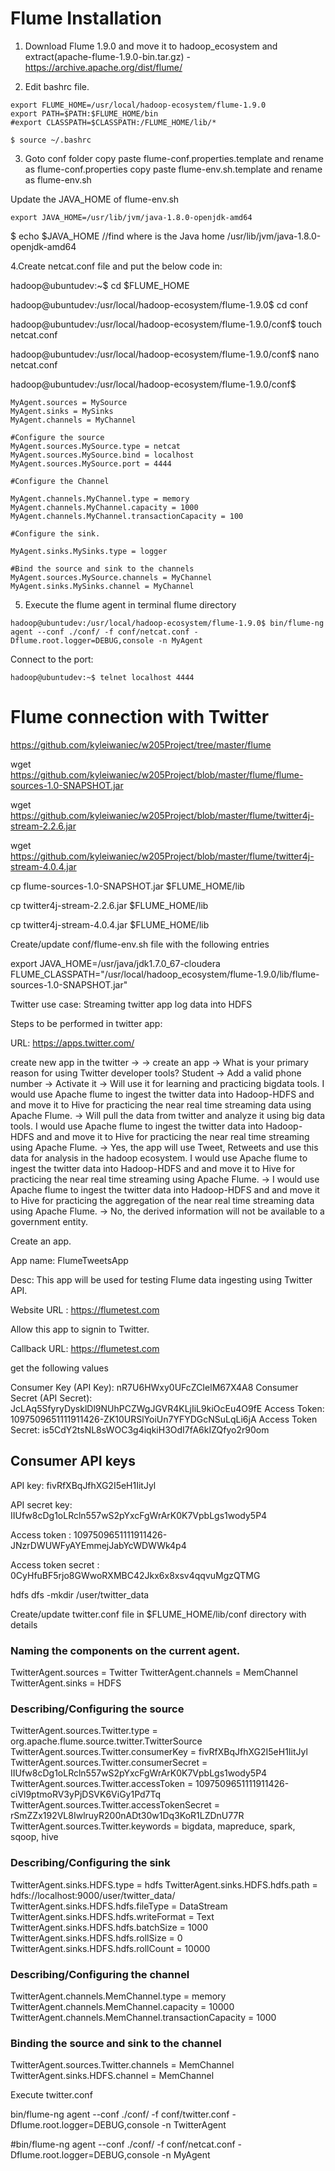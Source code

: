 # Flume Installation

1. Download Flume 1.9.0 and move it to hadoop_ecosystem and extract(apache-flume-1.9.0-bin.tar.gz) - https://archive.apache.org/dist/flume/

3. Edit bashrc file.

```#Flume
export FLUME_HOME=/usr/local/hadoop-ecosystem/flume-1.9.0
export PATH=$PATH:$FLUME_HOME/bin
#export CLASSPATH=$CLASSPATH:/FLUME_HOME/lib/*
``` 

```
$ source ~/.bashrc
```

3. Goto conf folder
copy paste flume-conf.properties.template and rename as flume-conf.properties
copy paste flume-env.sh.template and rename as flume-env.sh 

Update the JAVA_HOME of flume-env.sh

```export JAVA_HOME=/usr/lib/jvm/java-1.8.0-openjdk-amd64```

$ echo $JAVA_HOME //find where is the Java home
/usr/lib/jvm/java-1.8.0-openjdk-amd64


4.Create netcat.conf file and put the below code in:


hadoop@ubuntudev:~$ cd $FLUME_HOME

hadoop@ubuntudev:/usr/local/hadoop-ecosystem/flume-1.9.0$ cd conf

hadoop@ubuntudev:/usr/local/hadoop-ecosystem/flume-1.9.0/conf$ touch netcat.conf

hadoop@ubuntudev:/usr/local/hadoop-ecosystem/flume-1.9.0/conf$ nano netcat.conf

hadoop@ubuntudev:/usr/local/hadoop-ecosystem/flume-1.9.0/conf$ 


```
MyAgent.sources = MySource
MyAgent.sinks = MySinks
MyAgent.channels = MyChannel

#Configure the source
MyAgent.sources.MySource.type = netcat
MyAgent.sources.MySource.bind = localhost
MyAgent.sources.MySource.port = 4444

#Configure the Channel

MyAgent.channels.MyChannel.type = memory
MyAgent.channels.MyChannel.capacity = 1000
MyAgent.channels.MyChannel.transactionCapacity = 100

#Configure the sink.

MyAgent.sinks.MySinks.type = logger

#Bind the source and sink to the channels
MyAgent.sources.MySource.channels = MyChannel
MyAgent.sinks.MySinks.channel = MyChannel
```

5. Execute the flume agent in terminal flume directory
```
hadoop@ubuntudev:/usr/local/hadoop-ecosystem/flume-1.9.0$ bin/flume-ng agent --conf ./conf/ -f conf/netcat.conf -Dflume.root.logger=DEBUG,console -n MyAgent
```
Connect to the port:
```
hadoop@ubuntudev:~$ telnet localhost 4444
```

# Flume connection with Twitter

https://github.com/kyleiwaniec/w205Project/tree/master/flume

wget https://github.com/kyleiwaniec/w205Project/blob/master/flume/flume-sources-1.0-SNAPSHOT.jar

wget https://github.com/kyleiwaniec/w205Project/blob/master/flume/twitter4j-stream-2.2.6.jar

wget https://github.com/kyleiwaniec/w205Project/blob/master/flume/twitter4j-stream-4.0.4.jar

cp flume-sources-1.0-SNAPSHOT.jar $FLUME_HOME/lib

cp twitter4j-stream-2.2.6.jar $FLUME_HOME/lib

cp twitter4j-stream-4.0.4.jar $FLUME_HOME/lib



Create/update conf/flume-env.sh file with the following entries

export JAVA_HOME=/usr/java/jdk1.7.0_67-cloudera
FLUME_CLASSPATH="/usr/local/hadoop_ecosystem/flume-1.9.0/lib/flume-sources-1.0-SNAPSHOT.jar"



Twitter use case: Streaming twitter app log data into HDFS

Steps to be performed in twitter app:

URL: https://apps.twitter.com/


create new app in the twitter -> -> create an app -> What is your primary reason for using Twitter developer tools? Student
-> Add a valid phone number
-> Activate it
-> Will use it for learning and practicing bigdata tools. I would use  Apache flume to ingest the twitter data into Hadoop-HDFS and and move it to Hive for practicing the near real time streaming data using Apache Flume. 
-> Will pull the data from twitter and analyze it using big data tools.  I would use  Apache flume to ingest the twitter data into Hadoop-HDFS and and move it to Hive for practicing the near real time streaming using Apache Flume. 
-> Yes, the app will use Tweet, Retweets and use this data for analysis in the hadoop ecosystem. I would use  Apache flume to ingest the twitter data into Hadoop-HDFS and and move it to Hive for practicing the near real time streaming using Apache Flume. 
-> I would use  Apache flume to ingest the twitter data into Hadoop-HDFS and and move it to Hive for practicing the aggregation of the near real time streaming data using Apache Flume. 
-> No, the derived information will not be available to a government entity.


Create an app.

App name: FlumeTweetsApp

Desc: This app will be used for testing Flume data ingesting using Twitter API.

Website URL : https://flumetest.com

Allow this app to signin to Twitter.

Callback URL:
https://flumetest.com



get the following values

Consumer Key (API Key): nR7U6HWxy0UFcZCIelM67X4A8
Consumer Secret (API Secret): JcLAq5SfyryDysklDl9NUhPCZWgJGVR4KLjIiL9kiOcEu4O9fE
Access Token:   1097509651111911426-ZK10URSlYoiUn7YFYDGcNSuLqLi6jA
Access Token Secret:  is5CdY2tsNL8sWOC3g4iqkiH3OdI7fA6kIZQfyo2r90om



Consumer API keys
-----------------

API key:
fivRfXBqJfhXG2I5eH1IitJyl

API secret key:
IIUfw8cDg1oLRcln557wS2pYxcFgWrArK0K7VpbLgs1wody5P4


Access token : 1097509651111911426-JNzrDWUWFyAYEmmejJabYcWDWWk4p4

Access token secret : 0CyHfuBF5rjo8GWwoRXMBC42Jkx6x8xsv4qqvuMgzQTMG



hdfs dfs -mkdir /user/twitter_data


Create/update twitter.conf file in   $FLUME_HOME/lib/conf  directory with details

### Naming the components on the current agent. 
TwitterAgent.sources = Twitter 
TwitterAgent.channels = MemChannel 
TwitterAgent.sinks = HDFS
  
### Describing/Configuring the source 
TwitterAgent.sources.Twitter.type = org.apache.flume.source.twitter.TwitterSource
TwitterAgent.sources.Twitter.consumerKey = fivRfXBqJfhXG2I5eH1IitJyl
TwitterAgent.sources.Twitter.consumerSecret = IIUfw8cDg1oLRcln557wS2pYxcFgWrArK0K7VpbLgs1wody5P4 
TwitterAgent.sources.Twitter.accessToken = 1097509651111911426-ciVl9ptmoRV3yPjDSVK6ViGy1Pd7Tq 
TwitterAgent.sources.Twitter.accessTokenSecret = rSmZZx192VL8IwlruyR200nADt30w1Dq3KoR1LZDnU77R
TwitterAgent.sources.Twitter.keywords = bigdata, mapreduce, spark, sqoop, hive
  
### Describing/Configuring the sink 

TwitterAgent.sinks.HDFS.type = hdfs 
TwitterAgent.sinks.HDFS.hdfs.path = hdfs://localhost:9000/user/twitter_data/
TwitterAgent.sinks.HDFS.hdfs.fileType = DataStream 
TwitterAgent.sinks.HDFS.hdfs.writeFormat = Text 
TwitterAgent.sinks.HDFS.hdfs.batchSize = 1000
TwitterAgent.sinks.HDFS.hdfs.rollSize = 0 
TwitterAgent.sinks.HDFS.hdfs.rollCount = 10000 
 
### Describing/Configuring the channel 
TwitterAgent.channels.MemChannel.type = memory 
TwitterAgent.channels.MemChannel.capacity = 10000 
TwitterAgent.channels.MemChannel.transactionCapacity = 1000
  
### Binding the source and sink to the channel 
TwitterAgent.sources.Twitter.channels = MemChannel
TwitterAgent.sinks.HDFS.channel = MemChannel


Execute twitter.conf


bin/flume-ng agent --conf ./conf/ -f conf/twitter.conf -Dflume.root.logger=DEBUG,console -n TwitterAgent

#bin/flume-ng agent --conf ./conf/ -f conf/netcat.conf -Dflume.root.logger=DEBUG,console -n MyAgent




